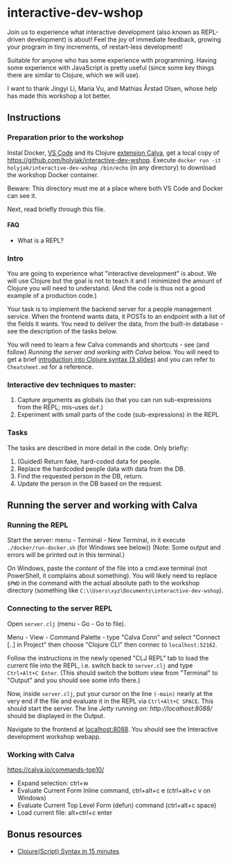 # interactive-dev-wshop

Join us to experience what interactive development (also known as REPL-driven development) is about! Feel the joy of immediate feedback, growing your program in tiny increments, of restart-less development!

Suitable for anyone who has some experience with programming. Having some experience with JavaScript is pretty useful (since some key things there are similar to Clojure, which we will use).

I want to thank Jingyi Li, Maria Vu, and Mathias Årstad Olsen, whose help has made this workshop a lot better.

## Instructions

### Preparation prior to the workshop

Instal Docker, [VS Code](https://code.visualstudio.com/) and its Clojure [extension Calva](https://code.visualstudio.com/), get a local copy of https://github.com/holyjak/interactive-dev-wshop. Execute `docker run -it holyjak/interactive-dev-wshop /bin/echo` (in any directory) to download the workshop Docker container.

Beware: This directory must me at a place where both VS Code and Docker can see it.

Next, read briefly through this file.

#### FAQ

* What is a REPL?

### Intro

You are going to experience what "interactive development" is about. We will use Clojure but the goal is not to teach it and I minimized the amount of Clojure you will need to understand. (And the code is thus not a good example of a production code.)

Your task is to implement the backend server for a people management service. When the frontend wants data, it POSTs to an endpoint with a list of the fields it wants. You need to deliver the data, from the built-in database - see the description of the tasks below.

You will need to learn a few Calva commands and shortcuts - see (and follow) _Running the server and working with Calva_ below. You will need to get a brief [introduction into Clojure syntax (3 slides)](doc/Clojure%20syntax%20intro%20slides.pdf) and you can refer to `Cheatsheet.md` for a reference.

### Interactive dev techniques to master:

1. Capture arguments as globals (so that you can run sub-expressions from the REPL; mis-uses `def`.)
2. Experiment with small parts of the code (sub-expressions) in the REPL

### Tasks

The tasks are described in more detail in the code. Only briefly:

1. (Guided) Return fake, hard-coded data for people.
2. Replace the hardcoded people data with data from the DB.
3. Find the requested person in the DB, return.
4. Update the person in the DB based on the request.

## Running the server and working with Calva

### Running the REPL

Start the server: menu - Terminal - New Terminal, in it execute `./docker/run-docker.sh` (for Windows see below))
(Note: Some output and errors will be printed out in this terminal.)

On Windows, paste the _content_ of the file into a cmd.exe terminal (not PowerShell, it complains about something). You will likely need to replace `$PWD` in the command with the actual absolute path to the workshop directory (something like `C:\\Users\xyz\Documents\interactive-dev-wshop`).

### Connecting to the server REPL

Open `server.clj` (menu - Go - Go to file).

Menu - View - Command Palette - type "Calva Conn" and select "Connect [..] in Project" then choose "Clojure CLI" then connec to `localhost:52162`.

Follow the instructions in the newly opened "CLJ REPL" tab to load the current file into the REPL, i.e. switch back to `server.clj` and type `Ctrl+Alt+C Enter`.
(This should switch the bottom view from "Terminal" to "Output" and you should see some info there.)

Now, inside `server.clj`, put your cursor on the line `(-main)` nearly at the very end if the file and evaluate it in the REPL via `Ctrl+Alt+C SPACE`. This should start the server. The line _Jetty running on: http://localhost:8088/_ should be displayed in the Output.

Navigate to the frontend at [localhost:8088](http://localhost:8088/). You should see the Interactive development workshop webapp.

### Working with Calva

https://calva.io/commands-top10/

* Expand selection: ctrl+w
* Evaluate Current Form Inline command, ctrl+alt+c e (ctrl+alt+c v on Windows)
* Evaluate Current Top Level Form (defun) command (ctrl+alt+c space)
* Load current file: alt+ctrl+c enter

## Bonus resources

* [Clojure(Script) Syntax in 15 minutes](https://github.com/shaunlebron/ClojureScript-Syntax-in-15-minutes)
